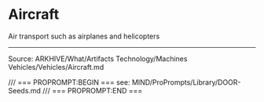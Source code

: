 # Aircraft

Air transport such as airplanes and helicopters

---
Source: ARKHIVE/What/Artifacts Technology/Machines Vehicles/Vehicles/Aircraft.md

/// === PROPROMPT:BEGIN ===
see: MIND/ProPrompts/Library/DOOR-Seeds.md
/// === PROPROMPT:END ===
